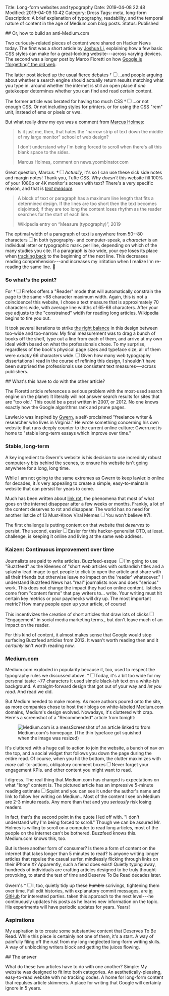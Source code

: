 Title: Long-form websites and typography
Date: 2019-04-08 22:48
Modified: 2019-04-09 10:42
Category: Dross
Tags: meta, long-form
Description: A brief explanation of typography, readability, and the temporal nature of content in the age of Medium.com blog posts.
Status: Published

<section markdown="1">
## Or, how to build an anti-Medium.com

Two curiously-related pieces of content were shared on Hacker News today. The first was a short article by [Joshua Li](https://jrl.ninja/etc/1), explaining how a few basic CSS styles can make for a great-looking website---across varying devices. The second was a longer post by Marco Fioretti on how [Google is "forgetting" the old web](http://stop.zona-m.net/2018/01/indeed-it-seems-that-google-is-forgetting-the-old-web/).

The latter post kicked up the usual fierce debates <label for="mn-seo" class="margin-toggle">&#8224;</label><input type="checkbox" id="mn-seo" class="margin-toggle"><span class="marginnote">...and people arguing about whether a search engine should actually return results matching what you type in.</span> around whether the internet is still an open place if *one* gatekeeper determines whether you can find and read certain content.

The former article was berated for having too much CSS <label for="mn-ornot" class="margin-toggle">&#8224;</label><input type="checkbox" id="mn-ornot" class="margin-toggle"><span class="marginnote">...or not enough CSS. Or not including styles for printers.</span> or for using the CSS "rem" unit, instead of ems or pixels or vws.

But what really drew my eye was a comment from [Marcus Holmes](https://news.ycombinator.com/item?id=19610271):
<blockquote><p>Is it just me, then, that hates the "narrow strip of text down the middle of my large monitor" school of web design?
               
I don't understand why I'm being forced to scroll when there's all this blank space to the sides.<footer>Marcus Holmes, comment on news.ycombinator.com</footer></blockquote>

Great question, Marcus. <label for="mn-actually" class="margin-toggle">&#8224;</label><input type="checkbox" id="mn-actually" class="margin-toggle"><span class="marginnote">*Actually*, it's so I can use these sick side notes and margin notes! Thank you, Tufte CSS.</span> Why *doesn't* this website fill 100% of your 1080p or 4K monitor's screen with text? There's a very specific reason, and that is [*text measure*](https://en.wikipedia.org/wiki/Line_length).

<blockquote><p>A block of text or paragraph has a maximum line length that fits a determined design. If the lines are too short then the text becomes disjointed; if they are too long the content loses rhythm as the reader searches for the start of each line.<footer>Wikipedia entry on &ldquo;Measure (typography)&rdquo;, 2019</footer></blockquote>
 
 The optimal width of a paragraph of text is anywhere from 50--80 characters<label for="sn-character" class="margin-toggle sidenote-number"></label><input type="checkbox" id="sn-character" class="margin-toggle"><span class="sidenote">In both typography- and computer-speak, a *character* is an individual letter or typographic mark.</span> per line, depending on which of the many studies you cite. If a paragraph is *too* wide, your eye loses its place when [tracking back](https://en.wikipedia.org/wiki/Eye_movement_in_reading#Saccades) to the beginning of the next line. This decreases reading comprehension---and increases my irritation when I realize I'm re-reading the same line. 🤦

### So what's the point?
 
For <label for="mn-firefox" class="margin-toggle">&#8224;</label><input type="checkbox" id="mn-firefox" class="margin-toggle"><span class="marginnote">Firefox offers a "Reader" mode that will automatically constrain the page to the same ~68 character maximum width. Again, this is not a coincidence!</span> this website, I chose a text measure that is approximately 70 characters wide, with average line widths of 65-68 characters. After your eye adjusts to the "constrained" width for reading long articles, Wikipedia begins to tire you out.
 
It took several iterations to strike [the right balance](https://github.com/Eiriksmal/lawler-dot-io/commit/68f052e9bf8bbe9c835d3b6683d036971a1d6d82) in this design between too-wide and too-narrow. My final measurement was to drag a bunch of books off the shelf, type out a line from each of them, and arrive at my own ideal width based on what the professionals chose. To my surprise, regardless of the book's physical page sizes and typeface size, all of them were *exactly* 66 characters wide.<label for="sn-duh" class="margin-toggle sidenote-number"></label><input type="checkbox" id="sn-duh" class="margin-toggle"><span class="sidenote">Given how many web typography dissertations I read in the course of refining this design, I shouldn't have been surprised the professionals use consistent text measures---across publishers.</span>
 
</section>
<section markdown="1">
## What's this have to do with the other article?

The Fioretti article references a serious problem with the most-used search engine on the planet: It literally will not answer search results for sites that are "too old." This could be a post written in 2007, or 2012. No one knows exactly how the Google algorithms rank and prune pages.

Lawler.io was inspired by [Gwern](https://www.gwern.net/About), a self-proclaimed "freelance writer & researcher who lives in Virginia." He wrote something concerning his own website that runs deeply counter to the current online culture: Gwern.net is home to "stable long-term essays which improve over time."

### Stable, long-term

A key ingredient to Gwern's website is his decision to use incredibly robust computer-y bits behind the scenes, to ensure his website isn't going anywhere for a long, long time.

While I am not going to the same extremes as Gwern to keep lawler.io online for decades, it *is* very appealing to create a simple, easy-to-maintain website that can persist for years to come.

Much has been written about [link rot](https://en.wikipedia.org/wiki/Link_rot), the phenomena that most of what goes on the internet disappear after a few weeks or months. Frankly, a lot of the content deserves to rot and disappear. The world has no need for another listicle of 13 Must-Know Viral Memes<label for="sn-believe" class="margin-toggle sidenote-number"></label><input type="checkbox" id="sn-believe" class="margin-toggle"><span class="sidenote">You won't believe #7!</span>.

The first challenge is putting content on that website that *deserves* to persist. The second, easier<label for="sn-easier" class="margin-toggle sidenote-number"></label><input type="checkbox" id="sn-easier" class="margin-toggle"><span class="sidenote">Easier for this hacker-generalist CTO, at least.</span> challenge, is keeping it online and living at the same web address.

### Kaizen: Continuous improvement over time

Journalists are paid to write articles. Buzzfeed-esque <label for="sn-buzz" class="margin-toggle sidenote-number"></label><input type="checkbox" id="sn-buzz" class="margin-toggle"><span class="sidenote">I'm going to use "Buzzfeed" as the Kleenex of "short web articles with outlandish titles and a splashy lead image to get people to click to open the article and share with all their friends but otherwise leave no impact on the 'reader' whatsoever." I understand Buzzfeed News has "real" journalists now and does "serious" work. This does not change the impact they had on online content.</span> listicles come from "content farms" that pay writers to... write. Your writing must hit certain key metrics or your paychecks will dry up. The most important metric? How many people open up your article, of course!

This incentivizes the creation of short articles that draw lots of clicks<label for="sn-engage" class="margin-toggle sidenote-number"></label><input type="checkbox" id="sn-engage" class="margin-toggle"><span class="sidenote">"Engagement" in social media marketing terms.</span>, but don't leave much of an impact on the reader.

For this kind of content, it almost makes sense that Google would stop surfacing Buzzfeed articles from 2012. It wasn't worth reading then and it *certainly* isn't worth reading now.

### Medium.com

Medium.com exploded in popularity because it, too, used to respect the typography rules we discussed above. <label for="mn-now" class="margin-toggle">&#8224;</label><input type="checkbox" id="mn-now" class="margin-toggle"><span class="marginnote">Today, it's a bit too wide for my personal taste: ~77 characters</span> It used simple black-ish text on a white-ish background. A straight-forward design that got out of your way and *let you read.* And read we did.

But Medium needed to make money. As more authors poured onto the site, as more companies chose to host their blogs on white-labeled Medium.com domains, Medium's design evolved. Nowadays, it's cluttered with crap. Here's a screenshot of a "Recommended" article from tonight:

<figure class="fullwidth"><img src="/images/2019/medium.com.png" alt="Medium.com is a mess"><caption>Screenshot of an article linked to from Medium.com's homepage. (The thin typeface got squished when the image was resized)</caption></figure>

It's cluttered with a huge call to action to join the website, a bunch of nav on the top, and a social widget that follows you down the page during the entire read. Of course, when you hit the bottom, the clutter maximizes with *more* call-to-actions, obligatory comment boxes<label for="sn-engagement" class="margin-toggle sidenote-number"></label><input type="checkbox" id="sn-engagement" class="margin-toggle"><span class="sidenote">Never forget your engagement KPIs.</span> and other content you might want to read.

I digress. The real thing that Medium.com has changed is expectations on what "long" content is. The pictured article has an impressive 5-minute reading estimate<label for="sn-squint" class="margin-toggle sidenote-number"></label><input type="checkbox" id="sn-squint" class="margin-toggle"><span class="sidenote">Squint and you can see it under the author's name and link to follow her writing on Medium.</span>. Most of the content I see on Medium are 2-3 minute reads. Any more than that and you *seriously* risk losing readers. 

In fact, that's the second point in the quote I led off with. "I don't understand why I'm being forced to scroll." Though we can be assured Mr. Holmes is willing to scroll on a computer to read long articles, most of the people on the internet can't be bothered. Buzzfeed knows this. Medium.com knows this, too.

But is there another form of consumer? Is there a form of content on the internet that takes longer than 5 minutes to read? Is anyone writing longer articles that repulse the casual surfer, mindlessly flicking through links on their iPhone X? Apparently, such a fiend does exist! Quietly typing away, hundreds of individuals are crafting articles designed to be truly thought-provoking, to stand the test of time and Deserve To Be Read decades later.

Gwern's <label for="mn-metoo" class="margin-toggle">&#8224;</label><input type="checkbox" id="mn-metoo" class="margin-toggle"><span class="marginnote">I, too, quietly tidy up these <del>humble</del> scrivings, tightening them over time. Full edit histories, with explanatory commit messages, are [in GitHub](https://github.com/Eiriksmal/lawler-dot-io/tree/main/content) for interested parties.</span> taken this approach to the next level---he continuously updates his posts as he learns new information on the topic. His experiments will have periodic updates for years. Years!

### Aspirations

My aspiration is to create some substantive content that Deserves To Be Read. While this piece is certainly not one of them, it's a start. A way of painfully filing off the rust from my long-neglected long-form writing skills. A way of unblocking writers block and getting the juices flowing.
</section>
<section markdown="1">
## The answer

What do these two articles have to do with one another? Simple: My website was designed to fit into both categories. An aesthetically-pleasing, easy-to-read website with no tracking codes. A home for long-form content that repulses article skimmers. A place for writing that Google will certainly ignore in 5 years.
</section>
